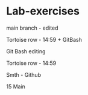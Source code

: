 # Lab-exercises


main branch - edited


Tortoise row - 14:59 + GitBash

Git Bash editing

Tortoise row - 14:59

Smth - Github

15 Main